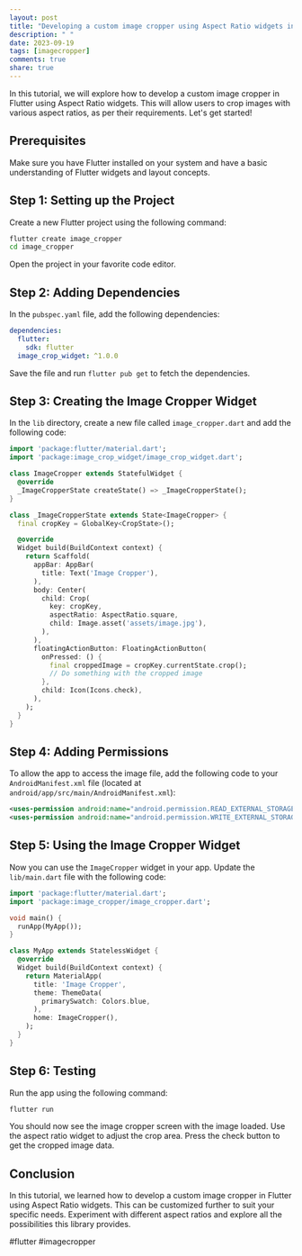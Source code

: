 ```yaml
---
layout: post
title: "Developing a custom image cropper using Aspect Ratio widgets in Flutter"
description: " "
date: 2023-09-19
tags: [imagecropper]
comments: true
share: true
---
```


In this tutorial, we will explore how to develop a custom image cropper in Flutter using Aspect Ratio widgets. This will allow users to crop images with various aspect ratios, as per their requirements. Let's get started!

## Prerequisites

Make sure you have Flutter installed on your system and have a basic understanding of Flutter widgets and layout concepts.

## Step 1: Setting up the Project

Create a new Flutter project using the following command:

```bash
flutter create image_cropper
cd image_cropper
```

Open the project in your favorite code editor.

## Step 2: Adding Dependencies

In the `pubspec.yaml` file, add the following dependencies:

```yaml
dependencies:
  flutter:
    sdk: flutter
  image_crop_widget: ^1.0.0
```

Save the file and run `flutter pub get` to fetch the dependencies.

## Step 3: Creating the Image Cropper Widget

In the `lib` directory, create a new file called `image_cropper.dart` and add the following code:

```dart
import 'package:flutter/material.dart';
import 'package:image_crop_widget/image_crop_widget.dart';

class ImageCropper extends StatefulWidget {
  @override
  _ImageCropperState createState() => _ImageCropperState();
}

class _ImageCropperState extends State<ImageCropper> {
  final cropKey = GlobalKey<CropState>();

  @override
  Widget build(BuildContext context) {
    return Scaffold(
      appBar: AppBar(
        title: Text('Image Cropper'),
      ),
      body: Center(
        child: Crop(
          key: cropKey,
          aspectRatio: AspectRatio.square,
          child: Image.asset('assets/image.jpg'),
        ),
      ),
      floatingActionButton: FloatingActionButton(
        onPressed: () {
          final croppedImage = cropKey.currentState.crop();
          // Do something with the cropped image
        },
        child: Icon(Icons.check),
      ),
    );
  }
}
```

## Step 4: Adding Permissions

To allow the app to access the image file, add the following code to your `AndroidManifest.xml` file (located at `android/app/src/main/AndroidManifest.xml`):

```xml
<uses-permission android:name="android.permission.READ_EXTERNAL_STORAGE"/> 
<uses-permission android:name="android.permission.WRITE_EXTERNAL_STORAGE"/>
```

## Step 5: Using the Image Cropper Widget

Now you can use the `ImageCropper` widget in your app. Update the `lib/main.dart` file with the following code:

```dart
import 'package:flutter/material.dart';
import 'package:image_cropper/image_cropper.dart';

void main() {
  runApp(MyApp());
}

class MyApp extends StatelessWidget {
  @override
  Widget build(BuildContext context) {
    return MaterialApp(
      title: 'Image Cropper',
      theme: ThemeData(
        primarySwatch: Colors.blue,
      ),
      home: ImageCropper(),
    );
  }
}
```

## Step 6: Testing

Run the app using the following command:

```bash
flutter run
```

You should now see the image cropper screen with the image loaded. Use the aspect ratio widget to adjust the crop area. Press the check button to get the cropped image data.

## Conclusion

In this tutorial, we learned how to develop a custom image cropper in Flutter using Aspect Ratio widgets. This can be customized further to suit your specific needs. Experiment with different aspect ratios and explore all the possibilities this library provides.

#flutter #imagecropper